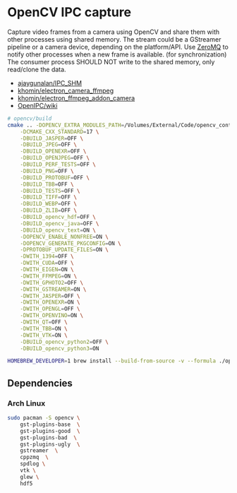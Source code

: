 # OpenCV IPC capture

Capture video frames from a camera using OpenCV and share them with other processes using shared memory.
The stream could be a GStreamer pipeline or a camera device, depending on the platform/API.
Use [ZeroMQ](https://zeromq.org/) to notify other processes when a new frame is available. (for synchronization)
The consumer process SHOULD NOT write to the shared memory, only read/clone the data.

- [ajaygunalan/IPC_SHM](https://github.com/ajaygunalan/IPC_SHM)
- [khomin/electron_camera_ffmpeg](https://github.com/khomin/electron_camera_ffmpeg)
- [khomin/electron_ffmpeg_addon_camera](https://github.com/khomin/electron_ffmpeg_addon_camera)
- [OpenIPC/wiki](https://github.com/OpenIPC/wiki/blob/master/en/faq.md)

```bash
# opencv/build
cmake .. -DOPENCV_EXTRA_MODULES_PATH=/Volumes/External/Code/opencv_contrib/modules/ \
    -DCMAKE_CXX_STANDARD=17 \
    -DBUILD_JASPER=OFF \
    -DBUILD_JPEG=OFF \
    -DBUILD_OPENEXR=OFF \
    -DBUILD_OPENJPEG=OFF \
    -DBUILD_PERF_TESTS=OFF \
    -DBUILD_PNG=OFF \
    -DBUILD_PROTOBUF=OFF \
    -DBUILD_TBB=OFF \
    -DBUILD_TESTS=OFF \
    -DBUILD_TIFF=OFF \
    -DBUILD_WEBP=OFF \
    -DBUILD_ZLIB=OFF \
    -DBUILD_opencv_hdf=OFF \
    -DBUILD_opencv_java=OFF \
    -DBUILD_opencv_text=ON \
    -DOPENCV_ENABLE_NONFREE=ON \
    -DOPENCV_GENERATE_PKGCONFIG=ON \
    -DPROTOBUF_UPDATE_FILES=ON \
    -DWITH_1394=OFF \
    -DWITH_CUDA=OFF \
    -DWITH_EIGEN=ON \
    -DWITH_FFMPEG=ON \
    -DWITH_GPHOTO2=OFF \
    -DWITH_GSTREAMER=ON \
    -DWITH_JASPER=OFF \
    -DWITH_OPENEXR=ON \
    -DWITH_OPENGL=OFF \
    -DWITH_OPENVINO=ON \
    -DWITH_QT=OFF \
    -DWITH_TBB=ON \
    -DWITH_VTK=ON \
    -DBUILD_opencv_python2=OFF \
    -DBUILD_opencv_python3=ON
```

```bash
HOMEBREW_DEVELOPER=1 brew install --build-from-source -v --formula ./opencv.rb
```

## Dependencies

### Arch Linux

```bash
sudo pacman -S opencv \
    gst-plugins-base  \
    gst-plugins-good  \
    gst-plugins-bad  \
    gst-plugins-ugly  \
    gstreamer  \
    cppzmq  \
    spdlog \
    vtk \
    glew \
    hdf5
```
